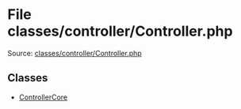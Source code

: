 File classes/controller/Controller.php
=========

Source: [classes/controller/Controller.php](https://github.com/PrestaShop/PrestaShop/blob/1.5.0.17/classes/controller/Controller.php)


Classes
-------

* [ControllerCore](class.ControllerCore.md)

